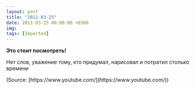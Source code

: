 ```yaml
---
layout: post
title: "2011-03-25"
date: 2011-03-25 00:00:00 +0300
img: 
tags: [Imported]
---
```


**Это стоит посмотреть!**

Нет слов, уважение тому, кто придумал, нарисовал и потратил столько времени

<div class="attribution">(<span>Source:</span> [https://www.youtube.com/](https://www.youtube.com/))</div>